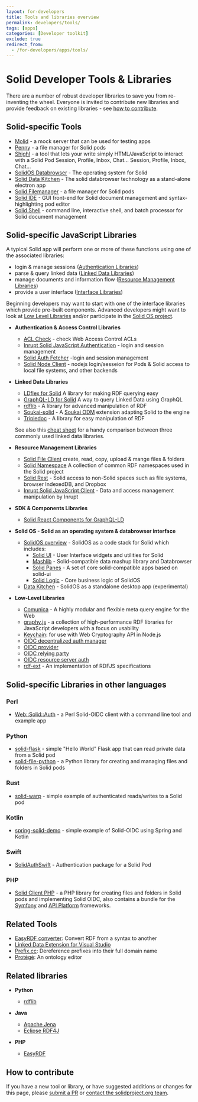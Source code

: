 ```yaml
---
layout: for-developers
title: Tools and libraries overview
permalink: developers/tools/
tags: [apps]
categories: [Developer toolkit]
exclude: true
redirect_from:
  - /for-developers/apps/tools/
---
```

# Solid Developer Tools & Libraries

There are a number of robust developer libraries to save you from re-inventing the wheel.  Everyone is invited to contribute new libraries and provide feedback on existing libraries - see [how to contribute](#contribute).  

## <a name="tools">Solid-specific Tools</a>
  * [Molid](https://www.npmjs.com/package/molid) - a mock server that can be used for testing apps
  * [Penny](https://penny.vincenttunru.com/) - a file manager for Solid pods
  * [Shighl](https://github.com/scenaristeur/shighl) - a tool that lets your write simply HTML/JavaScript to interact with a Solid Pod Session, Profile, Inbox, Chat...
Session, Profile, Inbox, Chat...
  * [SolidOS Databrowser](https://github.com/SolidOS/solidos) - The operating system for Solid
  * [Solid Data Kitchen](https://github.com/solidos/data-kitchen) - The solid databrowser technology as a stand-alone electron app
  * [Solid Filemanager](https://github.com/Otto-AA/solid-filemanager) - a file manager for Solid pods
  * [Solid IDE](https://github.com/jeff-zucker/solid-ide) - GUI front-end for Solid document management and syntax-highlighting pod editor
  * [Solid Shell](https://github.com/jeff-zucker/solid-shell) - command line, interactive shell, and batch processor for Solid document management


## <a name="libraries">Solid-specific JavaScript Libraries</a>

A typical Solid app will perform one or more of these functions using one of the associated libraries:

* login & manage sessions ([Authentication Libraries](#authentication))
* parse & query linked data  ([Linked Data Libraries](#linked_data))
* manage documents and information flow ([Resource Management Libraries](#resource))
* provide a user interface ([Interface Libraries](#interface))

Beginning developers may want to start with one of the interface libraries which provide pre-built components.  Advanced developers might want to look at [Low Level Libraries](#low_level) and/or participate in the [Solid OS project](#solidos).

  * <a name="authentication">**Authentication & Access Control Libraries**</a>
     * [ACL Check](https://github.com/solid/acl-check) - check Web Access Control ACLs
     * [Inrupt Solid JavaScript Authentication](https://github.com/inrupt/solid-client-authn-js) - login and session management
     * [Solid Auth Fetcher](https://github.com/solid/solid-auth-fetcher) -login and session management
     * [Solid Node Client](https://github.com/solid/solid-node-client) - nodejs login/sesseion for Pods & Solid access to local file systems, and other backends

  * <a name="linked_data">**Linked Data Libraries**</a>
     * [LDflex for Solid](https://github.com/solid/query-ldflex) A library for making RDF querying easy
     * [GraphQL-LD for Solid](https://github.com/rubensworks/graphql-ld-comunica-solid.js) A way to query Linked Data using GraphQL
     * [rdflib](https://github.com/linkeddata/rdflib.js/) - A library for advanced manipulation of RDF
     * [Soukai-solid](https://github.com/NoelDeMartin/soukai-solid) -  A [Soukai ODM](https://soukai.js.org/) extension adapting Solid to the engine
     * [Tripledoc](https://vincenttunru.gitlab.io/tripledoc/) - A library for easy manipulation of RDF

      See also this [cheat sheet](https://vincenttunru.gitlab.io/tripledoc/docs/cheatsheet) for a handy comparison between three commonly used linked data libraries.

  * <a name="resource">**Resource  Management Libraries**</a>
     * [Solid File Client](https://github.com/jeff-zucker/solid-file-client) create, read, copy, upload & mange files & folders
     * [Solid Namespace](https://github.com/solid/solid-namespace/blob/master/index.js) A collection of common RDF namespaces used in the Solid project
     * [Solid Rest](https://github.com/solid/solid-rest) - Solid access to non-Solid spaces such as file systems, browser IndexedDB, and Dropbox
     * [Inrupt Solid JavaScript Client](https://github.com/inrupt/solid-client-js) - Data and access management manipulation by Inrupt

  * <a name="interface">**SDK & Components Libraries**</a>
     * [Solid React Components for GraphQL-LD](https://github.com/rubensworks/solid-react-graphql-ld.js)
     
  * <a name="solidos">**Solid OS - Solid as an operating system & databrowser interface**</a>
     * [SolidOS overview](https://github.com/SolidOS/solidos) - SolidOS as a code stack for Solid which includes:
       * [Solid UI](https://github.com/solidos/solid-ui) - User Interface widgets and utilities for Solid
       * [Mashlib](https://github.com/solidos/mashlib) - Solid-compatible data mashup library and Databrowser
       * [Solid Panes](https://github.com/solidos/solid-panes) - A set of core solid-compatible apps based on solid-ui
       * [Solid Logic](https://github.com/solidos/solid-logic) - Core business logic of SolidOS
     * [Data Kitchen](https://github.com/solidos/data-kitchen) - SolidOS as a standalone desktop app (experimental)

  * <a name="low_level">**Low-Level Libraries**</a>

     * [Comunica](https://github.com/comunica/comunica) - A highly modular and flexible meta query engine for the Web
     * [graphy.js](https://graphy.link/) - a collection of high-performance RDF libraries for JavaScript developers with a focus on usability
     * [Keychain](https://github.com/solid/keychain): for use with Web Cryptography API in Node.js
     * [OIDC decentralized auth manager](https://github.com/solid/oidc-auth-manager)
     * [OIDC provider](https://github.com/solid/oidc-op)
     * [OIDC relying party](https://github.com/solid/oidc-rp)
     * [OIDC resource server auth](https://github.com/solid/oidc-rs)
     * [rdf-ext](https://github.com/rdf-ext/rdf-ext) - An implementation of RDFJS specifications
     
## <a name="other-languages">Solid-specific Libraries in other languages</a>

### Perl

* [Web::Solid::Auth](https://metacpan.org/pod/Web::Solid::Auth) - a Perl Solid-OIDC client with a command line tool and example app

### Python

* [solid-flask](https://gitlab.com/agentydragon/solid-flask) - simple "Hello World" Flask app that can read private data from a Solid pod
* [solid-file-python](https://github.com/twonote/solid-file-python) - a Python library for creating and managing files and folders in Solid pods

### Rust

* [solid-warp](https://gitlab.com/agentydragon/solid-warp) - simple example of authenticated reads/writes to a Solid pod

### Kotlin

* [spring-solid-demo](https://github.com/hzafar/solid-spring-demo) - simple example of Solid-OIDC using Spring and Kotlin

### Swift

* [SolidAuthSwift](https://github.com/crspybits/SolidAuthSwift) - Authentication package for a Solid Pod

### PHP

* [Solid Client PHP](https://github.com/dunglas/solid-client-php) - a PHP library for creating files and folders in Solid pods and implementing Solid OIDC, also contains a bundle for the [Symfony](https://symfony.com) and [API Platform](https://api-platform.com) frameworks.

## Related Tools
  * [EasyRDF converter](http://www.easyrdf.org/converter): Convert RDF from a syntax to another
  * [Linked Data Extension for Visual Studio](https://marketplace.visualstudio.com/items?itemName=Elsevier.linked-data)
  * [Prefix.cc](http://prefix.cc): Dereference prefixes into their full domain name
  * [Protégé](https://protege.stanford.edu): An ontology editor

## Related libraries

  * **Python**

     * [rdflib](https://rdflib.readthedocs.io/en/stable/)

  * **Java**

     * [Apache Jena](https://jena.apache.org/)
     * [Eclipse RDF4J](https://rdf4j.eclipse.org/)

  * **PHP**

     * [EasyRDF](http://www.easyrdf.org/)

## <a name="contribute">How to contribute</a>

If you have a new tool or library, or have suggested additions or changes for this page, please [submit a PR](https://github.com/solid/solidproject.org/tree/main/_posts/developers/apps/tools/2019-01-01-00_overview.md) or [contact the solidproject.org team](mailto:contact@solidproject.org). 
